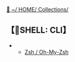 [🔗 ~/ HOME/ Collections/](https://gitpress.io/@sh16ma/collections)

## 【🐚SHELL: CLI】　
- - [Zsh / Oh-My-Zsh](mw_zsh)
